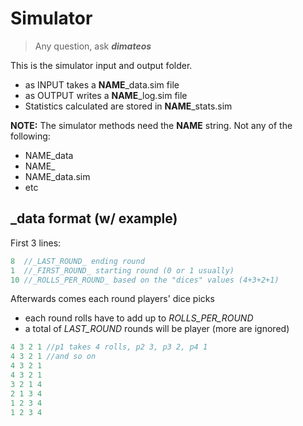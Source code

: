 # Simulator
> Any question, ask ***dimateos***

This is the simulator input and output folder.

* as INPUT takes a **NAME**_data.sim file
* as OUTPUT writes a **NAME**_log.sim file
* Statistics calculated are stored in **NAME**_stats.sim

**NOTE:** The simulator methods need the **NAME** string. Not any of the following:
* NAME_data
* NAME_
* NAME_data.sim
* etc

## _data format (w/ example)

First 3 lines:

```c++
8  //_LAST_ROUND_ ending round
1  //_FIRST_ROUND_ starting round (0 or 1 usually)
10 //_ROLLS_PER_ROUND_ based on the "dices" values (4+3+2+1)
```

Afterwards comes each round players' dice picks
 * each round rolls have to add up to _ROLLS_PER_ROUND_
 * a total of _LAST_ROUND_ rounds will be player (more are ignored)

```c++
4 3 2 1 //p1 takes 4 rolls, p2 3, p3 2, p4 1
4 3 2 1 //and so on
4 3 2 1
4 3 2 1
3 2 1 4
2 1 3 4
1 2 3 4
1 2 3 4
```
